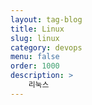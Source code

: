 ```yaml
---
layout: tag-blog
title: Linux
slug: linux
category: devops 
menu: false
order: 1000
description: >
    리눅스
---
```


